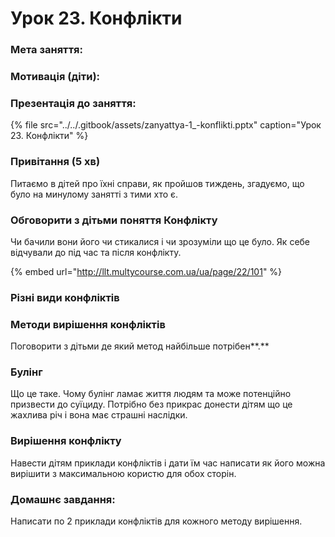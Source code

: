 # Урок 23. Конфлікти

### Мета заняття: 

### Мотивація **\(діти\)**:

### Презентація до заняття:

{% file src="../../.gitbook/assets/zanyattya-1\_-konflikti.pptx" caption="Урок 23. Конфлікти" %}

### Привітання \(5 хв\)

Питаємо в дітей про їхні справи, як пройшов тиждень, згадуємо, що було на минулому занятті з тими хто є.

### Обговорити з дітьми поняття Конфлікту

Чи бачили вони його чи стикалися і чи зрозуміли що це було. Як себе відчували до під час та після конфлікту.

{% embed url="http://llt.multycourse.com.ua/ua/page/22/101" %}

### **Різні види конфліктів**

### **Методи вирішення конфліктів**

Поговорити з дітьми де який метод найбільше потрібен**.**

### **Булінг**

Що це таке. Чому булінг ламає життя людям та може потенційно призвести до суїциду. Потрібно без прикрас донести дітям що це жахлива річ і вона має страшні наслідки.

### **Вирішення конфлікту**

Навести дітям приклади конфліктів і дати їм час написати як його можна вирішити з максимальною користю для обох сторін.

### Домашнє завдання:

Написати по 2 приклади конфліктів для кожного методу вирішення.

